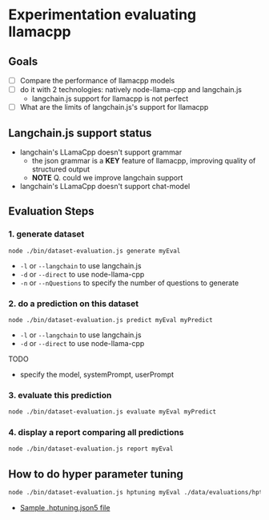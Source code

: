 # Experimentation evaluating llamacpp

## Goals
- [ ] Compare the performance of llamacpp models
- [ ] do it with 2 technologies: natively node-llama-cpp and langchain.js
  - langchain.js support for llamacpp is not perfect
- [ ] What are the limits of langchain.js's support for llamacpp

## Langchain.js support status
- langchain's LLamaCpp doesn't support grammar
  - the json grammar is a **KEY** feature of llamacpp, improving quality of structured output
  - **NOTE** Q. could we improve langchain support
- langchain's LLamaCpp doesn't support chat-model

## Evaluation Steps

### 1. generate dataset

```
node ./bin/dataset-evaluation.js generate myEval
```

- ```-l``` or ```--langchain``` to use langchain.js
- ```-d``` or ```--direct``` to use node-llama-cpp
- ```-n``` or ```--nQuestions``` to specify the number of questions to generate

### 2. do a prediction on this dataset

```
node ./bin/dataset-evaluation.js predict myEval myPredict
```

- ```-l``` or ```--langchain``` to use langchain.js
- ```-d``` or ```--direct``` to use node-llama-cpp

TODO
- specify the model, systemPrompt, userPrompt

### 3. evaluate this prediction

```sh
node ./bin/dataset-evaluation.js evaluate myEval myPredict
```


### 4. display a report comparing all predictions

```sh
node ./bin/dataset-evaluation.js report myEval
```

## How to do hyper parameter tuning

```sh
node ./bin/dataset-evaluation.js hptuning myEval ./data/evaluations/hptunings/superHpTuning.hptuning.json5
```

- [Sample .hptuning.json5 file](./data/evaluations/hptunings/superHpTuning.hptuning.json5)